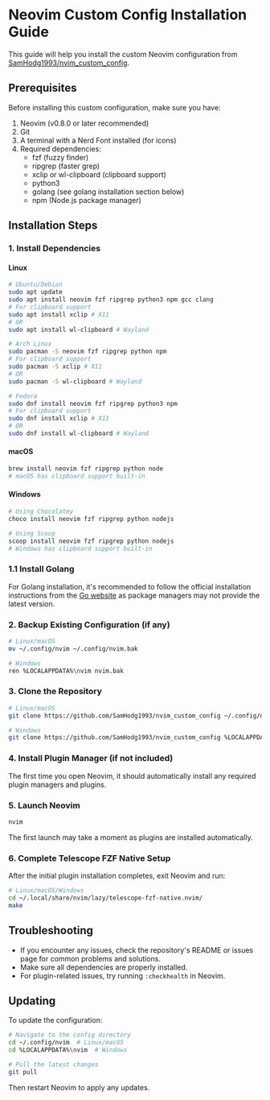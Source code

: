 
# Neovim Custom Config Installation Guide

This guide will help you install the custom Neovim configuration from [SamHodg1993/nvim_custom_config](https://github.com/SamHodg1993/nvim_custom_config).

## Prerequisites

Before installing this custom configuration, make sure you have:

1. Neovim (v0.8.0 or later recommended)
2. Git
3. A terminal with a Nerd Font installed (for icons)
4. Required dependencies:
   - fzf (fuzzy finder)
   - ripgrep (faster grep)
   - xclip or wl-clipboard (clipboard support)
   - python3
   - golang (see golang installation section below)
   - npm (Node.js package manager)

## Installation Steps

### 1. Install Dependencies

#### Linux
```bash
# Ubuntu/Debian
sudo apt update
sudo apt install neovim fzf ripgrep python3 npm gcc clang
# For clipboard support
sudo apt install xclip # X11
# OR
sudo apt install wl-clipboard # Wayland

# Arch Linux
sudo pacman -S neovim fzf ripgrep python npm
# For clipboard support
sudo pacman -S xclip # X11
# OR
sudo pacman -S wl-clipboard # Wayland

# Fedora
sudo dnf install neovim fzf ripgrep python3 npm
# For clipboard support
sudo dnf install xclip # X11
# OR
sudo dnf install wl-clipboard # Wayland
```

#### macOS
```bash
brew install neovim fzf ripgrep python node
# macOS has clipboard support built-in
```

#### Windows
```powershell
# Using Chocolatey
choco install neovim fzf ripgrep python nodejs

# Using Scoop
scoop install neovim fzf ripgrep python nodejs
# Windows has clipboard support built-in
```

### 1.1 Install Golang

For Golang installation, it's recommended to follow the official installation instructions from the [Go website](https://golang.org/doc/install) as package managers may not provide the latest version.

### 2. Backup Existing Configuration (if any)

```bash
# Linux/macOS
mv ~/.config/nvim ~/.config/nvim.bak

# Windows
ren %LOCALAPPDATA%\nvim nvim.bak
```

### 3. Clone the Repository

```bash
# Linux/macOS
git clone https://github.com/SamHodg1993/nvim_custom_config ~/.config/nvim

# Windows
git clone https://github.com/SamHodg1993/nvim_custom_config %LOCALAPPDATA%\nvim
```

### 4. Install Plugin Manager (if not included)

The first time you open Neovim, it should automatically install any required plugin managers and plugins.

### 5. Launch Neovim

```bash
nvim
```

The first launch may take a moment as plugins are installed automatically.

### 6. Complete Telescope FZF Native Setup

After the initial plugin installation completes, exit Neovim and run:

```bash
# Linux/macOS/Windows
cd ~/.local/share/nvim/lazy/telescope-fzf-native.nvim/ 
make
```

## Troubleshooting

- If you encounter any issues, check the repository's README or issues page for common problems and solutions.
- Make sure all dependencies are properly installed.
- For plugin-related issues, try running `:checkhealth` in Neovim.

## Updating

To update the configuration:

```bash
# Navigate to the config directory
cd ~/.config/nvim  # Linux/macOS
cd %LOCALAPPDATA%\nvim  # Windows

# Pull the latest changes
git pull
```

Then restart Neovim to apply any updates.


